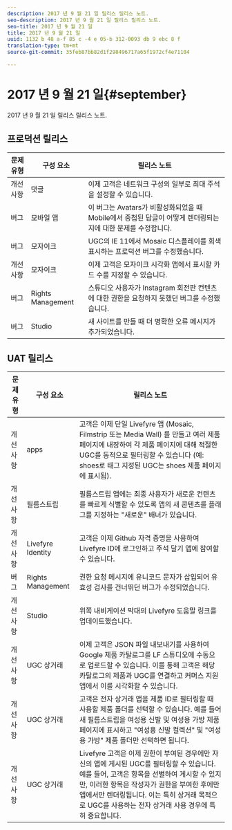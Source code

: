 ```yaml
---
description: 2017 년 9 월 21 일 릴리스 릴리스 노트.
seo-description: 2017 년 9 월 21 일 릴리스 릴리스 노트.
seo-title: 2017 년 9 월 21 일
title: 2017 년 9 월 21 일
uuid: 1132 b 48 a-f 85 c -4 e 05-b 312-0093 db 9 ebc 8 f
translation-type: tm+mt
source-git-commit: 35feb87bb82d1f298496717a65f1972cf4e71104

---
```



# 2017 년 9 월 21 일{#september}

2017 년 9 월 21 일 릴리스 릴리스 노트.

## 프로덕션 릴리스

| **문제 유형** | **구성 요소** | **릴리스 노트** |
|---|---|---|
| 개선 사항 | 댓글 | 이제 고객은 네트워크 구성의 일부로 최대 주석을 설정할 수 있습니다. |
| 버그 | 모바일 앱 | 이 버그는 Avatars가 비활성화되었을 때 Mobile에서 중첩된 답글이 어떻게 렌더링되는지에 대한 문제를 수정합니다. |
| 버그 | 모자이크 | UGC의 IE 11에서 Mosaic 디스플레이를 회색 표시하는 프로덕션 버그를 수정했습니다. |
| 개선 사항 | 모자이크 | 이제 고객은 모자이크 시각화 앱에서 표시할 카드 수를 지정할 수 있습니다. |
| 버그 | Rights Management | 스튜디오 사용자가 Instagram 회전판 컨텐츠에 대한 권한을 요청하지 못했던 버그를 수정했습니다. |
| 버그 | Studio | 새 사이트를 만들 때 더 명확한 오류 메시지가 추가되었습니다. |

## UAT 릴리스

| **문제 유형** | **구성 요소** | **릴리스 노트** |
|---|---|---|
| 개선 사항 | apps | 고객은 이제 단일 Livefyre 앱 (Mosaic, Filmstrip 또는 Media Wall) 를 만들고 여러 제품 페이지에 내장하여 각 제품 페이지에 대해 적절한 UGC를 동적으로 필터링할 수 있습니다 (예: shoes로 태그 지정된 UGC는 shoes 제품 페이지에 표시됨). |
| 개선 사항 | 필름스트립 | 필름스트립 앱에는 최종 사용자가 새로운 컨텐츠를 빠르게 식별할 수 있도록 앱의 새 콘텐츠를 플래그를 지정하는 "새로운" 배너가 있습니다. |
| 개선 사항 | Livefyre Identity | 고객은 이제 Github 자격 증명을 사용하여 Livefyre ID에 로그인하고 주석 달기 앱에 참여할 수 있습니다. |
| 버그 | Rights Management | 권한 요청 메시지에 유니코드 문자가 삽입되어 유효성 검사를 건너뛰던 버그가 수정되었습니다. |
| 개선 사항 | Studio | 위쪽 내비게이션 막대의 Livefyre 도움말 링크를 업데이트했습니다. |
| 개선 사항 | UGC 상거래 | 이제 고객은 JSON 파일 내보내기를 사용하여 Google 제품 카탈로그를 LF 스튜디오에 수동으로 업로드할 수 있습니다. 이를 통해 고객은 해당 카탈로그의 제품과 UGC를 연결하고 커머스 지원 앱에서 이를 시각화할 수 있습니다. |
| 개선 사항 | UGC 상거래 | 고객은 전자 상거래 앱을 제품 ID로 필터링할 때 사용할 제품 폴더를 선택할 수 있습니다. 예를 들어 새 필름스트립을 여성용 신발 및 여성용 가방 제품 페이지에 표시하고 "여성용 신발 컬렉션" 및 "여성용 가방" 제품 폴더만 선택하면 됩니다. |
| 개선 사항 | UGC 상거래 | Livefyre 고객은 이제 권한이 부여된 경우에만 자신의 앱에 게시된 UGC를 필터링할 수 있습니다. 예를 들어, 고객은 항목을 선별하여 게시할 수 있지만, 이러한 항목은 작성자가 권한을 부여한 후에만 앱에서만 렌더링됩니다. 이는 특히 상거래 목적으로 UGC를 사용하는 전자 상거래 사용 경우에 특히 중요합니다. |

